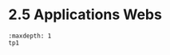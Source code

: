 <!-- Copyright 2024 Maxime Jan <maxime.jan@edufr.ch> -->
<!-- SPDX-License-Identifier: CC-BY-NC-SA-4.0 -->

# 2.5 Applications Webs


```{toctree}
:maxdepth: 1
tp1
```

